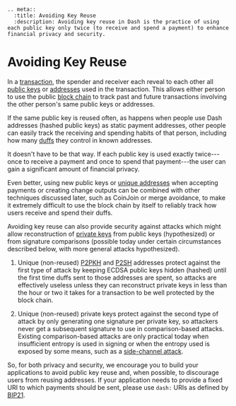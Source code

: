 ```{eval-rst}
.. meta::
  :title: Avoiding Key Reuse
  :description: Avoiding key reuse in Dash is the practice of using each public key only twice (to receive and spend a payment) to enhance financial privacy and security.
```

# Avoiding Key Reuse

In a [transaction](../resources/glossary.md#transaction), the spender and receiver each reveal to each other all [public keys](../resources/glossary.md#public-key) or [addresses](../resources/glossary.md#address) used in the transaction. This allows either person to use the public [block chain](../resources/glossary.md#block-chain) to track past and future transactions involving the other person's same public keys or addresses.

If the same public key is reused often, as happens when people use Dash addresses (hashed public keys) as static payment addresses, other people can easily track the receiving and spending habits of that person, including how many [duffs](../resources/glossary.md#duffs) they control in known addresses.

It doesn't have to be that way. If each public key is used exactly twice---once to receive a payment and once to spend that payment---the user can gain a significant amount of financial privacy.

Even better, using new public keys or [unique addresses](../resources/glossary.md#unique-addresses) when accepting payments or creating change outputs can be combined with other techniques discussed later, such as CoinJoin or merge avoidance, to make it extremely difficult to use the block chain by itself to reliably track how users receive and spend their duffs.

Avoiding key reuse can also provide security against attacks which might allow reconstruction of [private keys](../resources/glossary.md#private-key) from public keys (hypothesized) or from signature comparisons (possible today under certain circumstances described below, with more general attacks hypothesized).

1. Unique (non-reused) [P2PKH](../resources/glossary.md#pay-to-pubkey-hash) and [P2SH](../resources/glossary.md#pay-to-script-hash) addresses protect against the first type of attack by keeping ECDSA public keys hidden (hashed) until the first time duffs sent to those addresses are spent, so attacks are effectively useless unless they can reconstruct private keys in less than the hour or two it takes for a transaction to be well protected by the block chain.

2. Unique (non-reused) private keys protect against the second type of attack by only generating one signature per private key, so attackers never get a subsequent signature to use in comparison-based attacks. Existing comparison-based attacks are only practical today when insufficient entropy is used in signing or when the entropy used is exposed by some means, such as a [side-channel attack](https://en.wikipedia.org/wiki/Side_channel_attack).

So, for both privacy and security, we encourage you to build your applications to avoid public key reuse and, when possible, to discourage users from reusing addresses. If your application needs to provide a fixed URI to which payments should be sent, please use `dash:` URIs as defined by [BIP21](https://github.com/dashevo/bips/blob/master/bip-0021.mediawiki#general-format).
